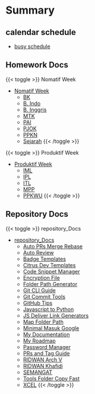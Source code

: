 # Summary

## calendar schedule
- [busy schedule](docs/homework_Docs/Calender.md)

## Homework Docs
{{< toggle >}} Nomatif Week
- [Nomatif Week](docs/homework_Docs/nomatif_week/README.md)
  - [BK](docs/homework_Docs/nomatif_week/bk/README.md)
  - [B. Indo](docs/homework_Docs/nomatif_week/b_indo/README.md)
  - [B. Inggris](docs/homework_Docs/nomatif_week/b_ingris/README.md)
  - [MTK](docs/homework_Docs/nomatif_week/mtk/README.md)
  - [PAI](docs/homework_Docs/nomatif_week/pai/README.md)
  - [PJOK](docs/homework_Docs/nomatif_week/pjok/README.md)
  - [PPKN](docs/homework_Docs/nomatif_week/ppkn/README.md)
  - [Sejarah](docs/homework_Docs/nomatif_week/sejarah/README.md)
{{< /toggle >}}

{{< toggle >}} Produktif Week
- [Produktif Week](docs/homework_Docs/produktif_wekk/README.md)
  - [IML](docs/homework_Docs/produktif_wekk/iml/README.md)
  - [IPL](docs/homework_Docs/produktif_wekk/ipl/README.md)
  - [ITL](docs/homework_Docs/produktif_wekk/itl/README.md)
  - [MPP](docs/homework_Docs/produktif_wekk/mpp/README.md)
  - [PPKWU](docs/homework_Docs/produktif_wekk/ppkwu/README.md)
{{< /toggle >}}

## Repository Docs
{{< toggle >}} repository_Docs
- [repository_Docs](docs/repository_Docs/README.md)
  - [Auto PRs Merge Rebase](docs/repository_Docs/auto-prs-merge-rebase/README.md)
  - [Auto Review](docs/repository_Docs/auto-riview/README.md)
  - [Badge Templates](docs/repository_Docs/badgeTemplates/README.md)
  - [Citrus Dev Templates](docs/repository_Docs/CitrusDevTemplates/README.md)
  - [Code Snippet Manager](docs/repository_Docs/code_snippetManager/README.md)
  - [Encryption File](docs/repository_Docs/encryptionFile/README.md)
  - [Folder Path Generator](docs/repository_Docs/folderPathGrnerator/README.md)
  - [Git CLI Guide](docs/repository_Docs/git-cli-guide/README.md)
  - [Git Commit Tools](docs/repository_Docs/git-commit-tools/README.md)
  - [GitHub Tips](docs/repository_Docs/githubTips/README.md)
  - [Javascript to Python](docs/repository_Docs/Javascript_To_Python/README.md)
  - [JS Deliver Link Generators](docs/repository_Docs/jsDeliverLinkGenerators/README.md)
  - [Map Folder Path](docs/repository_Docs/Map_Folder_path/README.md)
  - [Minimal Masuk Google](docs/repository_Docs/MinimalMasukGoogle/README.md)
  - [My Documentation](docs/repository_Docs/MyDocumentation/README.md)
  - [My Roadmap](docs/repository_Docs/MyRoadmap/README.md)
  - [Password Manager](docs/repository_Docs/passowrd_manager/README.md)
  - [PRs and Tag Guide](docs/repository_Docs/PRs-and-tagGuide/README.md)
  - [RIDWAN Arch V](docs/repository_Docs/ridwan-arch-v/README.md)
  - [RIDWAN Khafidi](docs/repository_Docs/ridwankhafidi/README.md)
  - [SEMANGAT](docs/repository_Docs/SEMANGAT/README.md)
  - [Tools Folder Copy Fast](docs/repository_Docs/Tools-FolderCopyFast/README.md)
  - [XCEL](docs/repository_Docs/XCEL/README.md)
{{< /toggle >}}
